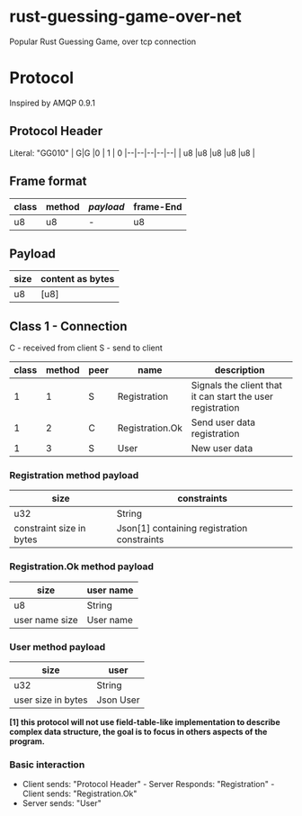 # rust-guessing-game-over-net
Popular Rust Guessing Game, over tcp connection


# Protocol 

Inspired by AMQP 0.9.1

## Protocol Header
Literal: "GG010"
|  G|G  |0 | 1 | 0
|--|--|--|--|--|
|  u8 |u8 |u8 |u8 |u8 |

## Frame format

|class| method |*payload* |  frame-End|
|--|--|--|--|
| u8 | u8 | - | u8 |

## Payload

| size |content as bytes |
|--|--|
|  u8| [u8] |

## Class 1 - Connection
C - received from client
S - send to client

|  class|method|peer |name | description
|--|--|--|--|--|
| 1 | 1 | S | Registration |Signals the client that it can start the user registration|
|1|2|C|Registration.Ok|Send user data registration|
|1|3|S|User|New user data|

### Registration method payload
|size| constraints |
|--|--|
|u32|String|
| constraint size in bytes | Json[1] containing registration constraints  |

### Registration.Ok method payload
|size| user name |
|--|--|
|u8|String|
| user name size | User name |

### User method payload
|size| user |
|--|--|
|u32|String|
| user size in bytes | Json User |

**[1] this protocol will not use field-table-like implementation to describe complex data structure, the goal is to focus in others aspects of the program.**

### Basic interaction

 - Client sends: "Protocol Header" - Server Responds: "Registration" - Client sends: "Registration.Ok"
 - Server sends: "User"

